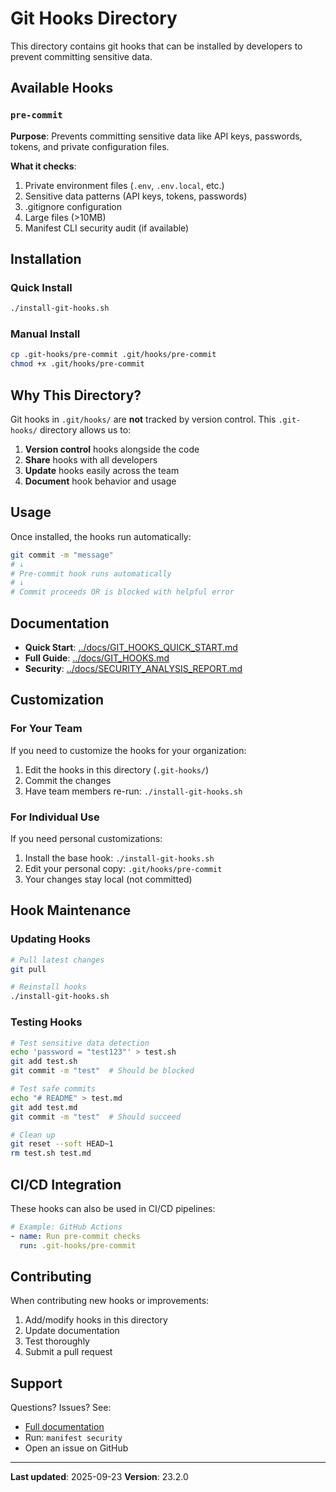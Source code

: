 # Git Hooks Directory

This directory contains git hooks that can be installed by developers to prevent committing sensitive data.

## Available Hooks

### `pre-commit`

**Purpose**: Prevents committing sensitive data like API keys, passwords, tokens, and private configuration files.

**What it checks**:
1. Private environment files (`.env`, `.env.local`, etc.)
2. Sensitive data patterns (API keys, tokens, passwords)
3. .gitignore configuration
4. Large files (>10MB)
5. Manifest CLI security audit (if available)

## Installation

### Quick Install

```bash
./install-git-hooks.sh
```

### Manual Install

```bash
cp .git-hooks/pre-commit .git/hooks/pre-commit
chmod +x .git/hooks/pre-commit
```

## Why This Directory?

Git hooks in `.git/hooks/` are **not** tracked by version control. This `.git-hooks/` directory allows us to:

1. **Version control** hooks alongside the code
2. **Share** hooks with all developers
3. **Update** hooks easily across the team
4. **Document** hook behavior and usage

## Usage

Once installed, the hooks run automatically:

```bash
git commit -m "message"
# ↓
# Pre-commit hook runs automatically
# ↓
# Commit proceeds OR is blocked with helpful error
```

## Documentation

- **Quick Start**: [../docs/GIT_HOOKS_QUICK_START.md](../docs/GIT_HOOKS_QUICK_START.md)
- **Full Guide**: [../docs/GIT_HOOKS.md](../docs/GIT_HOOKS.md)
- **Security**: [../docs/SECURITY_ANALYSIS_REPORT.md](../docs/SECURITY_ANALYSIS_REPORT.md)

## Customization

### For Your Team

If you need to customize the hooks for your organization:

1. Edit the hooks in this directory (`.git-hooks/`)
2. Commit the changes
3. Have team members re-run: `./install-git-hooks.sh`

### For Individual Use

If you need personal customizations:

1. Install the base hook: `./install-git-hooks.sh`
2. Edit your personal copy: `.git/hooks/pre-commit`
3. Your changes stay local (not committed)

## Hook Maintenance

### Updating Hooks

```bash
# Pull latest changes
git pull

# Reinstall hooks
./install-git-hooks.sh
```

### Testing Hooks

```bash
# Test sensitive data detection
echo 'password = "test123"' > test.sh
git add test.sh
git commit -m "test"  # Should be blocked

# Test safe commits
echo "# README" > test.md
git add test.md
git commit -m "test"  # Should succeed

# Clean up
git reset --soft HEAD~1
rm test.sh test.md
```

## CI/CD Integration

These hooks can also be used in CI/CD pipelines:

```yaml
# Example: GitHub Actions
- name: Run pre-commit checks
  run: .git-hooks/pre-commit
```

## Contributing

When contributing new hooks or improvements:

1. Add/modify hooks in this directory
2. Update documentation
3. Test thoroughly
4. Submit a pull request

## Support

Questions? Issues? See:
- [Full documentation](../docs/GIT_HOOKS.md)
- Run: `manifest security`
- Open an issue on GitHub

---

**Last updated**: 2025-09-23
**Version**: 23.2.0
